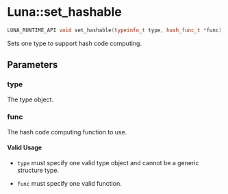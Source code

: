 # Luna::set_hashable

```c++
LUNA_RUNTIME_API void set_hashable(typeinfo_t type, hash_func_t *func)
```

Sets one type to support hash code computing. 



## Parameters
### type
The type object. 

### func
The hash code computing function to use. 

#### Valid Usage
* `type` must specify one valid type object and cannot be a generic structure type.

* `func` must specify one valid function. 

